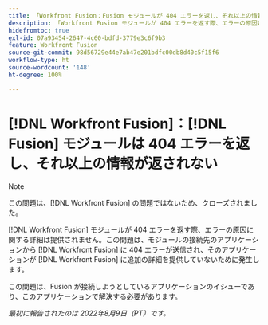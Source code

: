 ```yaml
---
title: 「Workfront Fusion：Fusion モジュールが 404 エラーを返し、それ以上の情報が返されない」
description: 「Workfront Fusion モジュールが 404 エラーを返す際、エラーの原因に関する詳細は提供されません。この問題は、モジュールの接続先のアプリケーションから Workfront Fusion に 404 エラーが送信され、そのアプリケーションが Workfront Fusion に追加の詳細を提供していないために発生します。」
hidefromtoc: true
exl-id: 07a93454-2647-4c60-bdfd-3779e3c6f9b3
feature: Workfront Fusion
source-git-commit: 98d56729e44e7ab47e201bdfc00db8d40c5f15f6
workflow-type: ht
source-wordcount: '148'
ht-degree: 100%

---
```


# [!DNL Workfront Fusion]：[!DNL Fusion] モジュールは 404 エラーを返し、それ以上の情報が返されない

>[!NOTE]
>
>この問題は、[!DNL Workfront Fusion] の問題ではないため、クローズされました。

[!DNL Workfront Fusion] モジュールが 404 エラーを返す際、エラーの原因に関する詳細は提供されません。この問題は、モジュールの接続先のアプリケーションから [!DNL Workfront Fusion] に 404 エラーが送信され、そのアプリケーションが [!DNL Workfront Fusion] に追加の詳細を提供していないために発生します。

この問題は、Fusion が接続しようとしているアプリケーションのイシューであり、このアプリケーションで解決する必要があります。

_最初に報告されたのは 2022年8月9日（PT）です。_
